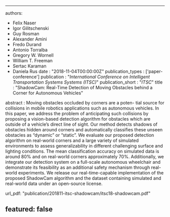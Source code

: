 ---

authors:
- Felix Naser
- Igor Gilitschenski
- Guy Rosman
- Alexander Amini
- Fredo Durand
- Antonio Torralba
- Gregory W. Wornell
- William T. Freeman
- Sertac Karaman
- Daniela Rus
date : "2018-11-04T00:00:00Z"
publication_types : ['paper-conference']
publication : "*International Conference on Intelligent Transportation Systems Systems (ITSC)*"
publication_short : "*ITSC*"
title : "ShadowCam: Real-Time Detection of Moving Obstacles behind a Corner for Autonomous Vehicles"

abstract :  Moving obstacles occluded by corners are a poten- tial source for collisions in mobile robotics applications such as autonomous vehicles. In this paper, we address the problem of anticipating such collisions by proposing a vision-based detection algorithm for obstacles which are outside of a vehicle’s direct line of sight. Our method detects shadows of obstacles hidden around corners and automatically classifies these unseen obstacles as “dynamic” or “static”. We evaluate our proposed detection algorithm on real-world corners and a large variety of simulated environments to assess generalizability in different challenging surface and lighting conditions. The mean classification accuracy on simulated data is around 80% and on real-world corners approximately 70%. Additionally, we integrate our detection system on a full-scale autonomous wheelchair and demonstrate its feasibility as an additional safety mechanism through real-world experiments. We release our real-time-capable implementation of the proposed ShadowCam algorithm and the dataset containing simulated and real-world data under an open-source license.

url_pdf: "publication/201811-itsc-shadowcam/itsc18-shadowcam.pdf"

featured: false
---